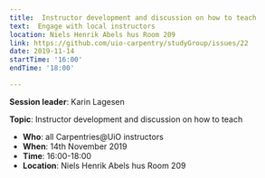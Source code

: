 ```yaml
---
title:  Instructor development and discussion on how to teach
text:  Engage with local instructors
location: Niels Henrik Abels hus Room 209
link: https://github.com/uio-carpentry/studyGroup/issues/22
date: 2019-11-14
startTime: '16:00'
endTime: '18:00'

---
```


**Session leader**: Karin Lagesen

**Topic**: Instructor development and discussion on how to teach

- **Who**: all Carpentries@UiO instructors
- **When**: 14th November 2019
- **Time**: 16:00-18:00
- **Location**:  Niels Henrik Abels hus Room 209
